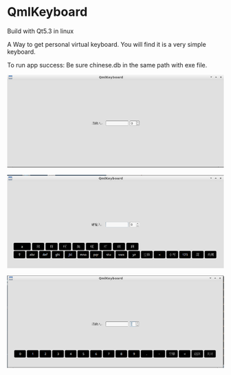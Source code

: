 # QmlKeyboard

Build with Qt5.3 in linux

A Way to get personal virtual keyboard. 
You will find it is a very simple keyboard.

To run app success:  Be sure chinese.db in the same path with exe file.

![image](https://github.com/RobinsonSir/QmlKeyboard/raw/master/readme-screenshot/1.png)

![image](https://github.com/RobinsonSir/QmlKeyboard/raw/master/readme-screenshot/2.png)

![image](https://github.com/RobinsonSir/QmlKeyboard/raw/master/readme-screenshot/3.png)

